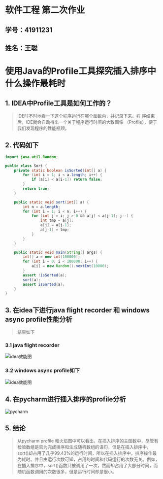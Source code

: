 # 软件工程 第二次作业
## 学号：41911231 
## 姓名：王聪
# 使用Java的Profile工具探究插入排序中什么操作最耗时
## 1. IDEA中Profile工具是如何工作的？

> IDE时不时地看一下这个程序运行在哪个函数内，并记录下来。程
序结束后，IDE就会自动得出一个关于程序运行时间的大致画像
（Profile），便于我们发现程序的性能瓶颈。
## 2. 代码如下
```java
import java.util.Random;

public class Sort {
    private static boolean isSorted(int[] a) {
        for (int i = 1; i < a.length; i++) {
            if (a[i] < a[i-1]) return false;
        }
        return true;
    }

    public static void sort(int[] a) {
        int n = a.length;
        for (int i = 1; i < n; i++) {
            for (int j = i; j > 0 && a[j] < a[j-1]; j--) {
                int tmp = a[j];
                a[j] = a[j-1];
                a[j-1] = tmp;
            }
        }
    }

    public static void main(String[] args) {
        int[] a = new int[100000];
        for (int i = 0; i < 100000; i++) {
            a[i] = new Random().nextInt(10000);
        }
        assert !isSorted(a);
        sort(a);
        assert isSorted(a);
    }
}

```

## 3. 在idea下进行java flight recorder 和 windows async profile性能分析
> 结果如下
### 3.1 java flight recorder

![idea效能图](https://s3.bmp.ovh/imgs/2022/03/422c7b95311a6f71.png)
### 3.2 windows async profile如下
![idea效能图](https://s3.bmp.ovh/imgs/2022/03/83c7ad53807d0a5c.png)
## 4. 在pycharm进行插入排序的profile分析
![pycharm](https://s3.bmp.ovh/imgs/2022/03/6aabc7e9d5f9a874.png)
## 5. 结论
> 从pycharm profile 和火焰图中可以看出，在插入排序的主函数中，尽管有检验数组是否为完成排序和生成随机数组的语句，但是在插入排序中，sort()却占用了几乎99.43%的运行时间，所以在插入排序中，排序操作最为耗时。并且由运行次数可知，占用的时间和代码运行的次数无关。例如，在插入排序中，sort()函数只被调用了一次，然而却占用了大部分时间，而随机函数调用的次数很多，但是运行时间却是很小。
